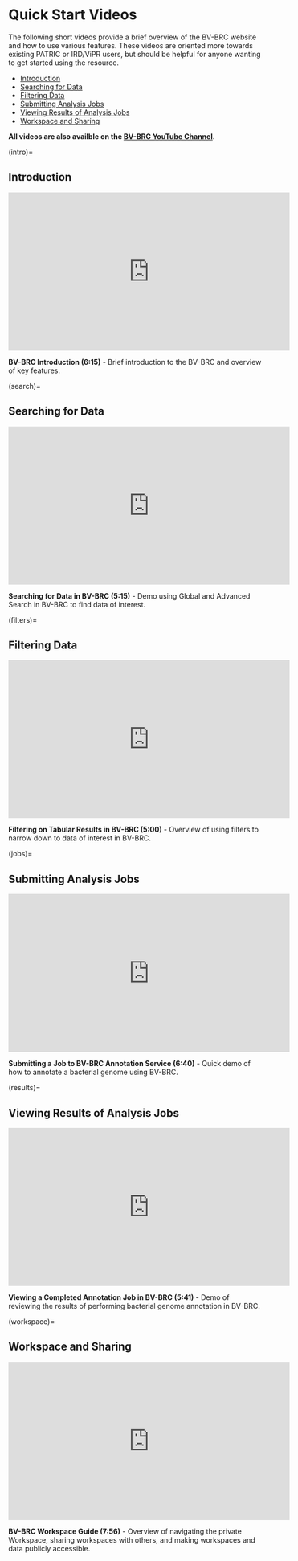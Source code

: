 # Quick Start Videos

The following short videos provide a brief overview of the BV-BRC website and how to use various features. These videos are oriented more towards existing PATRIC or IRD/ViPR users, but should be helpful for anyone wanting to get started using the resource.

  - [Introduction](#intro)
  - [Searching for Data](#search)
  - [Filtering Data](#filters)
  - [Submitting Analysis Jobs](#jobs)
  - [Viewing Results of Analysis Jobs](#results)
  - [Workspace and Sharing](#workspace)

**All videos are also availble on the [BV-BRC YouTube Channel](https://www.youtube.com/channel/UCDkT2ZCWhK3GBtm5R-o1J4A).**

(intro)=
## Introduction

<iframe width="560" height="315" src="https://www.youtube.com/embed/Rb3d6fJ1Yxo" title="YouTube video player" frameborder="0" allow="accelerometer; autoplay; clipboard-write; encrypted-media; gyroscope; picture-in-picture" allowfullscreen></iframe>

**BV-BRC Introduction (6:15)** - Brief introduction to the BV-BRC and overview of key features.


(search)=
## Searching for Data

<iframe width="560" height="315" src="https://www.youtube.com/embed/NB5tvu1YDkc" title="YouTube video player" frameborder="0" allow="accelerometer; autoplay; clipboard-write; encrypted-media; gyroscope; picture-in-picture" allowfullscreen></iframe>

**Searching for Data in BV-BRC (5:15)** - Demo using Global and Advanced Search in BV-BRC to find data of interest.


(filters)=
## Filtering Data

<iframe width="560" height="315" src="https://www.youtube.com/embed/q-UBdYnizN0" title="YouTube video player" frameborder="0" allow="accelerometer; autoplay; clipboard-write; encrypted-media; gyroscope; picture-in-picture" allowfullscreen></iframe>

**Filtering on Tabular Results in BV-BRC (5:00)** - Overview of using filters to narrow down to data of interest in BV-BRC.


(jobs)=
## Submitting Analysis Jobs

<iframe width="560" height="315" src="https://www.youtube.com/embed/fxDgVQ8h_Ic" title="YouTube video player" frameborder="0" allow="accelerometer; autoplay; clipboard-write; encrypted-media; gyroscope; picture-in-picture" allowfullscreen></iframe>

**Submitting a Job to BV-BRC Annotation Service (6:40)** - Quick demo of how to annotate a bacterial genome using BV-BRC.


(results)=
## Viewing Results of Analysis Jobs

<iframe width="560" height="315" src="https://www.youtube.com/embed/Ye3P02qZZU4" title="YouTube video player" frameborder="0" allow="accelerometer; autoplay; clipboard-write; encrypted-media; gyroscope; picture-in-picture" allowfullscreen></iframe>

**Viewing a Completed Annotation Job in BV-BRC (5:41)** - Demo of reviewing the results of performing bacterial genome annotation in BV-BRC.


(workspace)=
## Workspace and Sharing

<iframe width="560" height="315" src="https://www.youtube.com/embed/7-ypDbAhqiM" title="YouTube video player" frameborder="0" allow="accelerometer; autoplay; clipboard-write; encrypted-media; gyroscope; picture-in-picture" allowfullscreen></iframe>

**BV-BRC Workspace Guide (7:56)** - Overview of navigating the private Workspace, sharing workspaces with others, and making workspaces and data publicly accessible.
